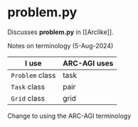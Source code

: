 # problem.py

Discusses **problem.py** in [[Arclike]].

Notes on terminology (5-Aug-2024)

I use           | ARC-AGI uses
--------------- | ------------
`Problem` class | task
`Task` class    | pair
`Grid` class    | grid

Change to using the ARC-AGI terminology

